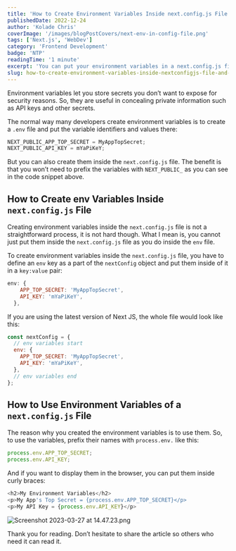 ```yaml
---
title: 'How to Create Environment Variables Inside next.config.js File and Use them'
publishedDate: 2022-12-24
author: 'Kolade Chris'
coverImage: '/images/blogPostCovers/next-env-in-config-file.png'
tags: ['Next.js', 'WebDev']
category: 'Frontend Development'
badge: 'NTP'
readingTime: '1 minute'
excerpt: 'You can put your environment variables in a next.config.js file'
slug: how-to-create-environment-variables-inside-nextconfigjs-file-and-use-them
---
```


Environment variables let you store secrets you don’t want to expose for security reasons. So, they are useful in concealing private information such as API keys and other secrets.

The normal way many developers create environment variables is to create a `.env` file and put the variable identifiers and values there:

```js
NEXT_PUBLIC_APP_TOP_SECRET = MyAppTopSecret;
NEXT_PUBLIC_API_KEY = mYaPiKeY;
```

But you can also create them inside the `next.config.js` file. The benefit is that you won’t need to prefix the variables with `NEXT_PUBLIC_` as you can see in the code snippet above.

## How to Create env Variables Inside `next.config.js` File

Creating environment variables inside the `next.config.js` file is not a straightforward process, it is not hard though. What I mean is, you cannot just put them inside the `next.config.js` file as you do inside the `env` file.

To create environment variables inside the `next.config.js` file, you have to define an `env` key as a part of the `nextConfig` object and put them inside of it in a `key:value` pair:

```js
env: {
    APP_TOP_SECRET: 'MyAppTopSecret',
    API_KEY: 'mYaPiKeY',
  },
```

If you are using the latest version of Next JS, the whole file would look like this:

```js
const nextConfig = {
  // env variables start
  env: {
    APP_TOP_SECRET: 'MyAppTopSecret',
    API_KEY: 'mYaPiKeY',
  },
  // env variables end
};
```

## How to Use Environment Variables of a `next.config.js` File

The reason why you created the environment variables is to use them. So, to use the variables, prefix their names with `process.env.` like this:

```js
process.env.APP_TOP_SECRET;
process.env.API_KEY;
```

And if you want to display them in the browser, you can put them inside curly braces:

```js
<h2>My Environment Variables</h2>
<p>My App's Top Secret = {process.env.APP_TOP_SECRET}</p>
<p>My API Key = {process.env.API_KEY}</p>
```

![Screenshot 2023-03-27 at 14.47.23.png](https://media.graphassets.com/bYFBZOeNS460jchZj7Ok)

Thank you for reading. Don’t hesitate to share the article so others who need it can read it.
